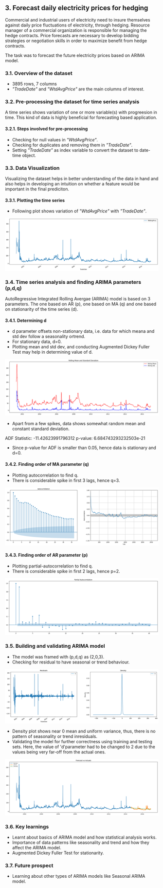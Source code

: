## 3. Forecast daily electricity prices for hedging
Commercial and industrial users of electricity need to insure themselves against daily price fluctuations of electricity, through hedging. Resource manager of a commercial organization is responsible for managing the hedge contracts. Price forecasts are necessary to develop bidding strategies or negotiation skills in order to maximize benefit from hedge contracts.

The task was to forecast the future electricity prices based on ARIMA model.

### 3.1. Overview of the dataset
*  3895 rows, 7 columns
*  <i>"TradeDate"</i> and <i>"WtdAvgPrice"</i> are the main columns of interest.

### 3.2. Pre-processing the dataset for time series analysis
A time series shows variation of one or more variable(s) with progreesion in time. This kind of data is highly beneficial for forecasting based application.

#### 3.2.1. Steps involved for pre-processing
*  Checking for null values in *"WtdAvgPrice"*.
*  Checking for duplicates and removing them in *"TradeDate"*.
*  Setting *"TradeDate"* as index variable to convert the dataset to date-time object.

### 3.3. Data Visualization
Visualizing the dataset helps in better understanding of the data in hand and also helps in developing an  intuition on whether a feature would be important in the final prediciton.

#### 3.3.1. Plotting the time series 
*  Following plot shows variation of *"WtdAvgPrice"* with *"TradeDate"*.

![Time Series](./timeseries.png)


### 3.4. Time series analysis and finding ARIMA parameters (p,d,q)
AutoRegressive Integrated Rolling Avergae (ARIMA) model is based on 3 parameters. The one based on AR (p), one based on MA (q) and one based on stationarity of the time series (d).

#### 3.4.1. Determining d
*  d parameter offsets non-stationary data, i.e. data for which meana and std dev follow a seasonality ortrend.
*  For stationary data, d=0.
*  Plotting mean and std dev, and conducting Augmented Dickey Fuller Test may help in determining value of d.

![Mean and Standard Deviation](./meanstddev.png)


*  Apart from a few spikes, data shows somewhat random mean and constant standard deviation.

ADF Statistic: -11.42623991796312
p-value: 6.684743293232503e-21

*  Since p-value for ADF is smaller than 0.05, hence data is stationary and d=0.

#### 3.4.2. Finding order of MA parameter (q)
*  Plotting autocorrelation to find q.
*  There is considerable spike in first 3 lags, hence q=3.

![Auto Correlation](./ac.png)

#### 3.4.3. Finding order of AR parameter (p)
*  Plotting partial-autocorrelation to find q.
*  There is considerable spike in first 2 lags, hence p=2.

![Auto Correlation](./pac.png)

### 3.5. Building and validating ARIMA model
*  The model was framed with (p,d,q) as (2,0,3).
*  Checking for residual to have seasonal or trend behaviour.

![Residual Plot](./resid.png)

*  Density plot shows near 0 mean and uniform variance, thus, there is no pattern of seasonality or trend inresiduals.
*  Validating the model for further correctness using training and testing sets. Here, the value of 'd'parameter had to be changed to 2 due to the values being very far-off from the actual ones.

![Validation of ARIMA](./valid.png)

### 3.6. Key learnings
*  Learnt about basics of ARIMA model and how statistical analysis works.
*  Importance of data patterns like seasonality and trend and how they affect the ARIMA model.
*  Augmented Dickey Fuller Test for stationarity.

### 3.7. Future prospect
*  Learning about other types of ARIMA models like Seasonal ARIMA model.
